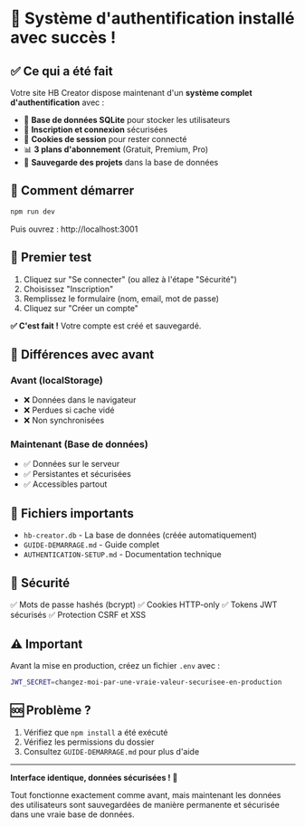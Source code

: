 # 🎉 Système d'authentification installé avec succès !

## ✅ Ce qui a été fait

Votre site HB Creator dispose maintenant d'un **système complet d'authentification** avec :

- 💾 **Base de données SQLite** pour stocker les utilisateurs
- 🔐 **Inscription et connexion** sécurisées
- 🍪 **Cookies de session** pour rester connecté
- 📊 **3 plans d'abonnement** (Gratuit, Premium, Pro)
- 💼 **Sauvegarde des projets** dans la base de données

## 🚀 Comment démarrer

```bash
npm run dev
```

Puis ouvrez : http://localhost:3001

## 📝 Premier test

1. Cliquez sur "Se connecter" (ou allez à l'étape "Sécurité")
2. Choisissez "Inscription"
3. Remplissez le formulaire (nom, email, mot de passe)
4. Cliquez sur "Créer un compte"

**✅ C'est fait !** Votre compte est créé et sauvegardé.

## 🎯 Différences avec avant

### Avant (localStorage)
- ❌ Données dans le navigateur
- ❌ Perdues si cache vidé
- ❌ Non synchronisées

### Maintenant (Base de données)
- ✅ Données sur le serveur
- ✅ Persistantes et sécurisées
- ✅ Accessibles partout

## 📁 Fichiers importants

- `hb-creator.db` - La base de données (créée automatiquement)
- `GUIDE-DEMARRAGE.md` - Guide complet
- `AUTHENTICATION-SETUP.md` - Documentation technique

## 🔐 Sécurité

✅ Mots de passe hashés (bcrypt)
✅ Cookies HTTP-only
✅ Tokens JWT sécurisés
✅ Protection CSRF et XSS

## ⚠️ Important

Avant la mise en production, créez un fichier `.env` avec :

```bash
JWT_SECRET=changez-moi-par-une-vraie-valeur-securisee-en-production
```

## 🆘 Problème ?

1. Vérifiez que `npm install` a été exécuté
2. Vérifiez les permissions du dossier
3. Consultez `GUIDE-DEMARRAGE.md` pour plus d'aide

---

**Interface identique, données sécurisées ! 🎊**

Tout fonctionne exactement comme avant, mais maintenant les données des utilisateurs sont sauvegardées de manière permanente et sécurisée dans une vraie base de données.
